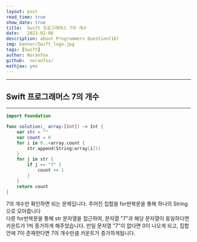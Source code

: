 ```yaml
---
layout: post
read_time: true
show_date: true
title:  Swift 프로그래머스 7의 개수
date:   2023-02-06
description: about Programmers Question(16)
img: banner/Swift_logo.jpg
tags: [Swift]
author: Noranfox
github:  noranfox/
mathjax: yes
---
```


---
## Swift 프로그래머스 7의 개수
---

```swift
import Foundation

func solution(_ array:[Int]) -> Int {
    var str = ""
    var count = 0
    for i in 0..<array.count {
        str.append(String(array[i]))
    }
    for j in str {
        if j == "7" {
            count += 1
        }
    }
    return count
}
```

7의 개수만 확인하면 되는 문제입니다.
주어진 집합을 for반복문을 통해 하나의 String으로 모아줍니다<br>
다른 for반복문을 통해 str 문자열을 접근하여, 문자열 "7"과 해당 문자열이 동일하다면
카운트가 1씩 증가하게 해주었습니다. 만일 문자열 "7"이 없다면 0이 나오게 되고,
집합안에 7이 존재한다면 7의 개수만큼 카운트가 증가하게됩니다.
